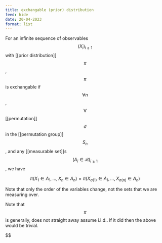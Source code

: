 ```yaml
---
title: exchangable (prior) distribution
feed: hide
date: 20-04-2023
format: list
---
```



For an infinite sequence of observables $$(X_i)_{i\geq1}$$ with [[prior distribution]] $$\pi$$, $$\pi$$ is exchangable if $$\forall n$$, $$\forall$$ [[permutation]] $$\sigma$$ in the [[permutation group]] $$S_n$$, and any [[measurable set]]s $$(A_i\in \mathcal B)_{i\geq1}$$, we have 

$$\pi(X_1\in A_1,...,X_n\in A_n) = \pi(X_{\sigma(1)}\in A_1, ..., X_{\sigma(n)}\in A_n)$$


Note that only the order of the variables change, not the sets that we are measuring over.

Note that $$\pi$$ is generally, does not straight away assume i.i.d.. If it did then the above would be trivial.

$$